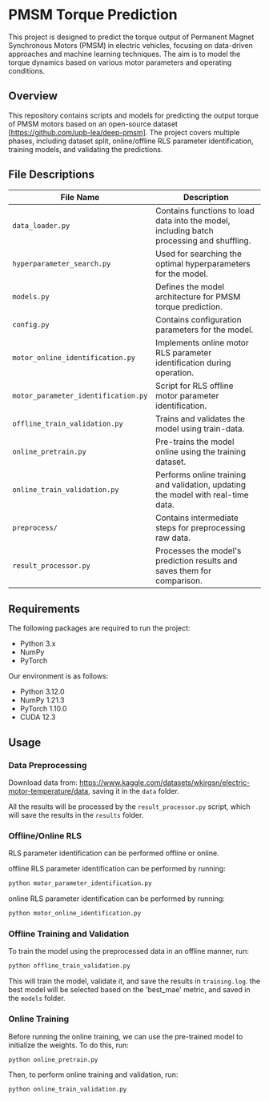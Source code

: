 
# PMSM Torque Prediction

This project is designed to predict the torque output of Permanent Magnet Synchronous Motors (PMSM) in electric vehicles, focusing on data-driven approaches and machine learning techniques. The aim is to model the torque dynamics based on various motor parameters and operating conditions.

## Overview

This repository contains scripts and models for predicting the output torque of PMSM motors based on an open-source dataset [https://github.com/upb-lea/deep-pmsm]. The project covers multiple phases, including dataset split, online/offline RLS parameter identification, training models, and validating the predictions.


## File Descriptions

| File Name                             | Description                                                        |
|---------------------------------------|--------------------------------------------------------------------|
| `data_loader.py`                      | Contains functions to load data into the model, including batch processing and shuffling. |
| `hyperparameter_search.py`            | Used for searching the optimal hyperparameters for the model.       |
| `models.py`                           | Defines the model architecture for PMSM torque prediction.         |
| `config.py`                           | Contains configuration parameters for the model.                  |
| `motor_online_identification.py`      | Implements online motor RLS parameter identification during operation. |
| `motor_parameter_identification.py`   | Script for RLS offline motor parameter identification.             |
| `offline_train_validation.py`         | Trains and validates the model using train-data.                   |
| `online_pretrain.py`                  | Pre-trains the model online using the training dataset.            |
| `online_train_validation.py`          | Performs online training and validation, updating the model with real-time data. |
| `preprocess/`                         | Contains intermediate steps for preprocessing raw data.            |
| `result_processor.py`                 | Processes the model's prediction results and saves them for comparison. |


## Requirements

The following packages are required to run the project:
- Python 3.x
- NumPy
- PyTorch

Our environment is as follows:
- Python 3.12.0
- NumPy 1.21.3
- PyTorch 1.10.0
- CUDA 12.3

## Usage

### Data Preprocessing

Download data from: https://www.kaggle.com/datasets/wkirgsn/electric-motor-temperature/data, saving it in the `data` folder.

All the results will be processed by the `result_processor.py` script, which will save the results in the `results` folder.

### Offline/Online RLS

RLS parameter identification can be performed offline or online. 

offline RLS parameter identification can be performed by running:
```bash
python motor_parameter_identification.py
```

online RLS parameter identification can be performed by running:
```bash
python motor_online_identification.py
```

### Offline Training and Validation

To train the model using the preprocessed data in an offline manner, run:

```bash
python offline_train_validation.py
```

This will train the model, validate it, and save the results in `training.log`.
the best model will be selected based on the 'best_mae' metric, and saved in the `models` folder.

### Online Training

Before running the online training, we can use the pre-trained model to initialize the weights. To do this, run:

```bash
python online_pretrain.py
```

Then, to perform online training and validation, run:

```bash
python online_train_validation.py
```

